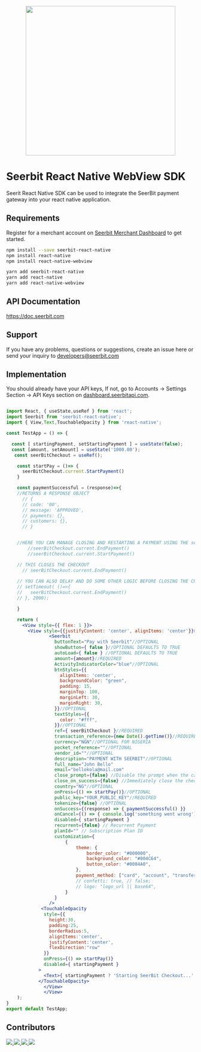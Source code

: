<p align="center">
<img width="400" valign="top" src="https://assets.seerbitapi.com/images/seerbit_logo_type.png" data-canonical-src="https://res.cloudinary.com/dpejkbof5/image/upload/v1620323718/Seerbit_logo_png_ddcor4.png" style="max-width:100%; ">
</p>


# Seerbit React Native WebView SDK

Seerit React Native SDK can be used to integrate the SeerBit payment gateway into your react native application. 

## Requirements 
Register for a merchant account on [Seerbit Merchant Dashboard](https://dashboard.seerbitapi.com) to get started. 

```bash
npm install --save seerbit-react-native
npm install react-native
npm install react-native-webview
```
```bash
yarn add seerbit-react-native
yarn add react-native
yarn add react-native-webview
```
## API Documentation 
   https://doc.seerbit.com

## Support 
If you have any problems, questions or suggestions, create an issue here or send your inquiry to developers@seerbit.com

## Implementation
You should already have your API keys, If not, go to Accounts -> Settings Section -> API Keys section on [dashboard.seerbitapi.com](https://dashboard.seerbitapi.com).
```jsx

import React, { useState,useRef } from 'react';
import Seerbit from 'seerbit-react-native';
import { View,Text,TouchableOpacity } from 'react-native';

const TestApp = () => {

  const [ startingPayment, setStartingPayment ] = useState(false);
  const [amount, setAmount] = useState('1000.00');
   const seerBitCheckout = useRef();

    const startPay = ()=> {
      seerBitCheckout.current.StartPayment()
    }

    const paymentSuccessful = (response)=>{
    //RETURNS A RESPONSE OBJECT
      // {
      // code: '00',
      // message: 'APPROVED',
      // payments: {},
      // customers: {},
      // }


    //HERE YOU CAN MANAGE CLOSING AND RESTARTING A PAYMENT USING THE seerBitCheckout REFERENCE
        //seerBitCheckout.current.EndPayment()
        //seerBitCheckout.current.StartPayment()

    // THIS CLOSES THE CHECKOUT 
      // seerBitCheckout.current.EndPayment() 
    
    // YOU CAN ALSO DELAY AND DO SOME OTHER LOGIC BEFORE CLOSING THE CHECKOUT
    // setTimeout( ()=>{
    //   seerBitCheckout.current.EndPayment()
    // }, 2000);

    }

    return (
      <View style={{ flex: 1 }}>
        <View style={{justifyContent: 'center', alignItems: 'center'}}>
                <Seerbit
                  buttonText="Pay with Seerbit"//OPTIONAL
                  showButton={ false }//OPTIONAL DEFAULTS TO TRUE
                  autoLoad={ false } //OPTIONAL DEFAULTS TO TRUE
                  amount={amount}//REQUIRED
                  ActivityIndicatorColor="blue"//OPTIONAL
                  btnStyles={{
                    alignItems: 'center',
                    backgroundColor: "green",
                    padding: 15,
                    marginTop: 100,
                    marginLeft: 30,
                    marginRight: 30,
                  }}//OPTIONAL
                  textStyles={{
                    color: "#fff",
                  }}//OPTIONAL
                  ref={ seerBitCheckout }//REQUIRED
                  transaction_reference={new Date().getTime()}//REQUIRED
                  currency="NGN"//OPTIONAL FOR NIGERIA
                  pocket_reference=""//OPTIONAL
                  vendor_id=""//OPTIONAL
                  description="PAYMENT WITH SEERBIT"//OPTIONAL
                  full_name="John Bello"
                  email="bellokola@mail.com"
                  close_prompt={false} //Disable the prompt when the cancel button is closed
                  close_on_success={false} //Immediately close the checkout after a successful transaction
                  country="NG"//OPTIONAL
                  onPress={() => startPay()}//OPTIONAL
                  public_key="YOUR_PUBLIC_KEY"//REQUIRED
                  tokenize={false} //OPTIONAL
                  onSuccess={(response) => { paymentSuccessful() }}
                  onCancel={() => { console.log('something went wrong') }}
                  disabled={ startingPayment }
                  recurrent={false} // Recurrent Payment
                  planId="" // Subscription Plan ID
                  customization={
                      {
                          theme: {
                              border_color: "#000000",
                              background_color: "#004C64",
                              button_color: "#0084A0",
                          },
                          payment_method: ["card", "account", "transfer", "wallet", 'ussd'],
                          // confetti: true, // false;
                          // logo: "logo_url || base64",
                      }
                  }
                />
             <TouchableOpacity
              style={{
                height:30,
                padding:25,
                borderRadius:5,
                alignItems:'center',
                justifyContent:'center',
                flexDirection:"row"
              }}
              onPress={() => startPay()}
              disabled={ startingPayment }
            >
              <Text>{ startingPayment ? 'Starting SeerBit Checkout...' : 'Chekout with SeerBit'}</Text>
            </TouchableOpacity>
              </View>
              </View>
    );
}
export default TestApp;

```
## Contributors
<span>
<a href="https://github.com/praizerema">
  <img src="https://github.com/praizerema.png?size=50">
</a>
<a href="https://github.com/tosyngy">
  <img src="https://github.com/tosyngy.png?size=50">
</a>
   <a href="https://github.com/amoskeyz" title="amoskeyz">
  <img src="https://github.com/amoskeyz.png?size=50">
</a>
</a>
   <a href="https://github.com/victorighalo" title="Victor Ighalo">
  <img src="https://github.com/victorighalo.png?size=50">
</a>
   </span>
